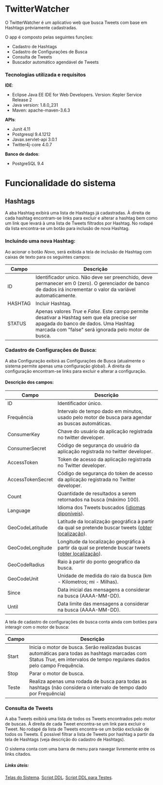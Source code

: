 # TwitterWatcher 

O TwitterWatcher é um aplicativo web que busca Tweets com base em Hashtags préviamente cadastradas. 

O app é composto pelas seguintes funções:
 - Cadastro de Hashtags 
 - Cadastro de Configurações de Busca
 - Consulta de Tweets
 - Buscador automático agendável de Tweets 

### Tecnologias utilizada e requisitos
**IDE**:
 - Eclipse Java EE IDE for Web Developers. Version: Kepler Service Release 2
 - Java version: 1.8.0_231
 - Maven: apache-maven-3.6.3

**APIs**: 
 -	Junit  4.11
 -	Postgresql 9.4.1212
 -	Javax.servlet-api 3.0.1
 -	Twitter4j-core 4.0.7
 
**Banco de dados**: 
 - 	PostgreSQL 9.4

# Funcionalidade do sistema 

## Hashtags

A aba Hashtag exibirá uma lista de Hashtags já cadastradas. À direita de cada hashtag encontram-se links para excluir e alterar a hashtag bem como um link que levará à uma lista de Tweets filtrados por Hashtag. 
No rodapé da lista encontra-se um botão para inclusão de nova Hashtag. 

### Incluindo uma nova Hashtag:

Ao acionar o botão *Novo*, será exibida a tela de inclusão de Hashtag com caixas de texto para os seguintes campos: 

| Campo | Descrição |
| ------ | ------ |
| ID | Identificador unico. Não deve ser preenchido, deve permanecer em 0 (zero). O gerenciador de banco de dados irá incrementar o valor da variável automaticamente. |
| HASHTAG | Incluir Hashtag. |
| STATUS | Apenas valores *True* e *False*. Este campo permite desativar a Hashtag sem que ela precise ser apagada do banco de dados. Uma Hashtag marcada com "false" será ignorada pelo motor de busca. |

### Cadastro de Configurações de Busca:

A aba Configuração exibirá as Configurações de Busca (atualmente o sistema permite apenas uma configuração global). À direita da configuração encontram-se links para excluir e alterar a configuração.  

#### Descrição dos campos: 
| Campo | Descrição |
| ------ | ------ |
| ID | Identificador único. |
| Frequência | Intervalo de tempo dado em minutos, usado pelo motor de busca para agendar as buscas automáticas. |
| ConsumerKey | Chave do usuário da aplicação registrada no twitter developer. |
| ConsumerSecret | Código de segurança do usuário da aplicação registrada no twitter developer. |
| AccessToken | Token de acesso da aplicação registrada no Twitter developer. |
| AccessTokenSecret | Código de segurança do token de acesso da aplicação registrada no Twitter developer. |
| Count | Quantidade de resultados a serem retornados na busca (máximo 100). |
| Language | Idioma dos Tweets buscados ([idiomas diponíveis](https://developer.twitter.com/en/docs/twitter-for-websites/twitter-for-websites-supported-languages/overview)). |
| GeoCodeLatitude | Latitude da localização geográfica à partir da qual se pretende buscar tweets ([obter localização](https://www.google.com/maps/)). |
| GeoCodeLongitude | Longitude da localização geográfica à partir da qual se pretende buscar tweets ([obter localização](https://www.google.com/maps/)). |
| GeoCodeRadius | Raio à partir do ponto geografico da busca. |
| GeoCodeUnit | Unidade de medida do raio da busca (km - Kilometros; mi - Milhas). |
| Since | Data inicial das mensagens  a considerar na busca (AAAA-MM-DD). |
| Until | Data limite das mensagens  a considerar na busca (AAAA-MM-DD). |

A tela de cadastro de configurações de busca conta ainda com botões para interagir com o motor de busca: 

| Campo | Descrição |
| ------ | ------ |
| Start | Inicia o motor de busca. Serão realizadas buscas automáticas para todas as hashtags marcadas com Status *True*, em intervalos de tempo regulares dados pelo campo Frequência. |
| Stop | Parar o motor de busca. |
| Teste | Realiza apenas uma rodada de busca para todas as hashtags (não considera o intervalo de tempo dado por Frequência) |      

### Consulta de Tweets

A aba Tweets exibirá uma lista de todos os Tweets encontrados pelo motor de buscas.  À direita de cada Tweet encontra-se um link para excluir o Tweet. 
No rodapé da lista de Tweets encontra-se um botão exclusão de todos os Tweets. 
É possivel filtrar a lista de Tweets por hashtag a partir da tela de Hashtags (veja descrição do cadastro de Hashtags). 

O sistema conta com uma barra de menu para navegar livremente entre os links citados.

##### Links úteis: 
   [Telas do Sistema](https://github.com/marleiSilveira/TwitterWatcher/blob/master/Telas%20do%20Sistema.pdf).
   [Script DDL](https://github.com/marleiSilveira/TwitterWatcher/blob/master/Twitter-watcher%20Script%20DDL.txt).
   [Script DDL para Testes](https://github.com/marleiSilveira/TwitterWatcher/blob/master/Twitter-watcher%20Script%20DDL%20-%20Inicializando%20o%20DB%20para%20testes%20automatizados.txt).
